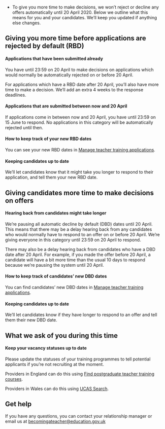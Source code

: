 * To give you more time to make decisions, we won’t reject or decline any offers automatically until 20 April 2020. Below we outline what this means for you and your candidates. We’ll keep you updated if anything else changes. 

## Giving you more time before applications are rejected by default (RBD)

#### Applications that have been submitted already

You have until 23:59 on 20 April to make decisions on applications which would normally be automatically rejected on or before 20 April.

For applications which have a RBD date after 20 April, you’ll also have more time to make a decision. We’ll add an extra 4 weeks to the response deadlines.

#### Applications that are submitted between now and 20 April

If applications come in between now and 20 April, you have until 23:59 on 15 June to respond. No applications in this category will be automatically rejected until then.

#### How to keep track of your new RBD dates

You can see your new RBD dates in [Manage teacher training applications](/provider/applications).

#### Keeping candidates up to date

We’ll let candidates know that it might take you longer to respond to their application, and tell them your new RBD date. 

## Giving candidates more time to make decisions on offers

#### Hearing back from candidates might take longer

We’re pausing all automatic decline by default (DBD) dates until 20 April. This means that there may be a delay hearing back from any candidates who would normally have to respond to an offer on or before 20 April. We’re giving everyone in this category until 23:59 on 20 April to respond. 

There may also be a delay hearing back from candidates who have a DBD date after 20 April. For example, if you made the offer before 20 April, a candidate will have a bit more time than the usual 10 days to respond because we’re pausing the system until 20 April. 

#### How to keep track of candidates’ new DBD dates

You can find candidates’ new DBD dates in [Manage teacher training applications](/provider/applications).

#### Keeping candidates up to date

We’ll let candidates know if they have longer to respond to an offer and tell them their new DBD date.  

## What we ask of you during this time

#### Keep your vacancy statuses up to date

Please update the statuses of your training programmes to tell potential applicants if you’re not recruiting at the moment.


Providers in England can do this using [Find postgraduate teacher training courses](https://www2.find-postgraduate-teacher-training.service.gov.uk/).


Providers in Wales can do this using [UCAS Search](https://digital.ucas.com/search).  

## Get help 

If you have any questions, you can contact your relationship manager or email us at [becomingateacher@education.gov.uk](mailto:becomingateacher@education.gov.uk)

